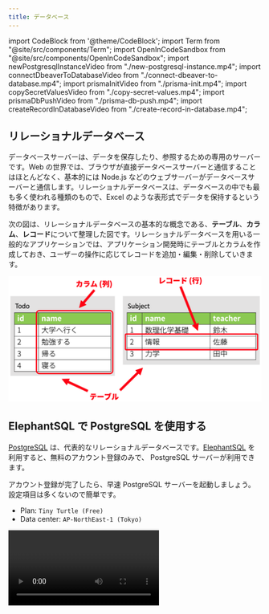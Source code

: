 ```yaml
---
title: データベース
---
```


import CodeBlock from '@theme/CodeBlock';
import Term from "@site/src/components/Term";
import OpenInCodeSandbox from "@site/src/components/OpenInCodeSandbox";
import newPostgresqlInstanceVideo from "./new-postgresql-instance.mp4";
import connectDbeaverToDatabaseVideo from "./connect-dbeaver-to-database.mp4";
import prismaInitVideo from "./prisma-init.mp4";
import copySecretValuesVideo from "./copy-secret-values.mp4";
import prismaDbPushVideo from "./prisma-db-push.mp4";
import createRecordInDatabaseVideo from "./create-record-in-database.mp4";

## リレーショナルデータベース

データベースサーバーは、データを保存したり、参照するための専用のサーバーです。Web の世界では、ブラウザが直接データベースサーバーと通信することはほとんどなく、基本的には Node.js などのウェブサーバーがデータベースサーバーと通信します。リレーショナルデータベースは、データベースの中でも最も多く使われる種類のもので、Excel のような表形式でデータを保持するという特徴があります。

次の図は、リレーショナルデータベースの基本的な概念である、**テーブル**、**カラム**、**レコード**について整理した図です。リレーショナルデータベースを用いる一般的なアプリケーションでは、アプリケーション開発時にテーブルとカラムを作成しておき、ユーザーの操作に応じてレコードを追加・編集・削除していきます。

![リレーショナルデータベース](./relational-database-concept.png)

## ElephantSQL で PostgreSQL を使用する

[PostgreSQL](https://www.postgresql.org) は、代表的なリレーショナルデータベースです。[ElephantSQL](https://www.elephantsql.com) を利用すると、無料のアカウント登録のみで、 PostgreSQL サーバーが利用できます。

アカウント登録が完了したら、早速 PostgreSQL サーバーを起動しましょう。設定項目は多くないので簡単です。

- Plan: `Tiny Turtle (Free)`
- Data center: `AP-NorthEast-1 (Tokyo)`

<video src={newPostgresqlInstanceVideo} controls />

## DBeaver で PostgreSQL サーバーに接続する

[DBeaver](https://dbeaver.io) は、無料で公開されている非常に高機能なデータベースクライアントです。ElephantSQL で表示できる認証情報を利用して、データベースに接続できることを確認しましょう。

<video src={connectDbeaverToDatabaseVideo} controls />

この時点ではまだテーブルが作成されていないため、実際にデータを操作することはできません。DBeaver 上で作成することもできますが、今回は Prisma を使用して作成することにします。

## Prisma でテーブル構造を作成する

[Prisma](https://www.prisma.io) は、Node.js から主にリレーショナルデータベースを使用するためのライブラリです。Prisma を便利に使用するための拡張機能が VSCode 向けに用意されているので、先にダウンロードしておきましょう。

![Prisma 拡張機能のインストール](./install-prisma-extension.png)

新しいフォルダを VSCode で開き、`npm init` コマンドを使用して `package.json` ファイルを作成した後、

```shell
npx prisma init
```

コマンドを実行します。パッケージを実行しても良いか尋ねられる場合は、`y` を入力して許可しましょう。

<video src={prismaInitVideo} controls muted autoPlay loop />

:::tip `npx` コマンド
`npx` コマンドは、npm のパッケージを、プログラムからではなく直接実行するためのコマンドです。npm には `prisma` パッケージのように、直接実行専用のパッケージも存在します。
:::

続いて、ElephantSQL からデータベースへの接続情報を `.env` ファイルにコピーします。これにより、Prisma は ElephantSQL 上の PostgreSQL サーバーと接続できるようになります。

<video src={copySecretValuesVideo} controls muted autoPlay loop />

`prisma/schema.prisma` ファイルを、次のように編集します。`schema.prisma` ファイルは、**データベースのテーブルとカラムの構造を定義するためのファイル**です。

```javascript
// This is your Prisma schema file,
// learn more about it in the docs: https://pris.ly/d/prisma-schema

generator client {
  provider = "prisma-client-js"
}

datasource db {
  provider = "postgresql"
  url      = env("DATABASE_URL")
}

model Todo {
  id   Int    @id @default(autoincrement())
  name String
}
```

完了したら、

```shell
npx prisma db push
```

コマンドを実行しましょう。すると、データベースに `schema.prisma` に書かれた通りのテーブルとカラムが作成されるので、DBeaver で確認してみてください。接続を一旦切断し、再接続する必要があります。また、このとき、後述する `@prisma/client` パッケージが自動的にインストールされます。

<video src={prismaDbPushVideo} controls />

## 非同期処理

非同期処理を使うと、メインスレッドを停止させずに時間のかかる処理（ファイルの読み書きやネットワーク通信など）を行うことができます。下のコードにおいて `sample.txt` を読み込む 3 つの関数 `sync`、`callback`、`asyncAwait` の挙動を比較してみましょう。なお、`sample.txt` には `これはサンプルです。` と記述されているものとします。

```javascript
const fs = require("fs");
const fsPromises = require("fs/promises");

function sync() {
  const buffer = fs.readFileSync("sample.txt");
  console.log(buffer.toString());
}

function callback() {
  fs.readFile("sample.txt", (error, buffer) => {
    console.log(buffer.toString());
  });
}

async function asyncAwait() {
  const buffer = await fsPromises.readFile("sample.txt");
  console.log(buffer.toString());
}

console.log("Before sync()");
sync();
console.log("After sync()");

console.log("Before callback()");
callback();
console.log("After callback()");

console.log("Before asyncAwait()");
asyncAwait();
console.log("After asyncAwait()");
```

このプログラムの結果は、次のようになります。

```plain
Before sync()
これはサンプルです。
After sync()
Before callback()
After callback()
Before asyncAwait()
After asyncAwait()
これはサンプルです。
これはサンプルです。
```

同期的な関数 `sync` では後続の `console.log("After sync()");` がファイルの中身が表示された後に実行されているのに対し、その他の 2 つでは後回しになっています。これは、この 2 つはファイルの読み込みを非同期処理で行っているからです。

`fs.readFile` を用いる方法では、第 2 引数にコールバック関数を登録します。この関数はファイルの読み込みが完了したタイミングで実行されます。

`fs/promises` は `fs` と同じく Node.js の標準モジュールですが、`await` キーワードを用いて非同期処理を記述できるようになっています。`await` キーワードにより非同期処理の完了を待っている間はほかの処理が割り込める。なお、 **`await` キーワードは `async` キーワードを付けた関数内でしか使えません**。

:::tip (発展) Promise
`async` キーワードのついた関数は、戻り値として [`Promise` クラス](https://developer.mozilla.org/ja/docs/Web/JavaScript/Reference/Global_Objects/Promise)のインスタンスを返却するようになります。この Promise クラスを用いることにより、コールバック型の非同期関数を `await` を用いることができる形に変換できます。

```javascript
const fs = require("fs");

// fsPromises.readFile を自分で実装する
function myReadFileAsync(fileName) {
  return new Promise((resolve, reject) => {
    fs.readFile(fileName, (error, buffer) => {
      if (error) {
        reject(error);
      } else {
        resolve(buffer);
      }
    });
  })
}

async function myAsyncAwait() {
  const buffer = await myReadFileAsync("sample.txt");
  console.log(buffer.toString());
}

console.log("Before myAsyncAwait()");
myAsyncAwait();
console.log("After myAsyncAwait()");
```
:::

## DBeaver で Prisma が作成したテーブルにレコードを追加する

Prisma が作成したテーブルに、DBeaver を用いてレコードを追加しましょう。

<video src={createRecordInDatabaseVideo} controls />

## Prisma でデータベースのデータを読み書きする

Node.js から Prisma を利用してデータベースのデータを操作するためには、[`PrismaClient` クラス](https://www.prisma.io/docs/reference/api-reference/prisma-client-reference#prismaclient)を用います。データの取得には、次の 3 つのメソッドが利用できます。

- [`PrismaClient#[テーブル名].findMany` メソッド](https://www.prisma.io/docs/reference/api-reference/prisma-client-reference#findmany): 条件を満たすレコードを全て取得
- [`PrismaClient#[テーブル名].findFirst` メソッド](https://www.prisma.io/docs/reference/api-reference/prisma-client-reference#findfirst): 条件を満たす最初のレコードを取得
- [`PrismaClient#[テーブル名].findUnique` メソッド](https://www.prisma.io/docs/reference/api-reference/prisma-client-reference#findunique): レコードを一意に識別できる条件を使用してレコードを 1 つだけ取得

`findMany` メソッドの戻り値を、デバッガを用いて確認してみましょう。

```javascript
const { PrismaClient } = require("@prisma/client");
const client = new PrismaClient();

async function main() {
  const todos = await client.todo.findMany();
  debugger;
}
main();
```

![findMany の戻り値](./find-many-result.png)

また、[`PrismaClient#[テーブル名].create` メソッド](https://www.prisma.io/docs/reference/api-reference/prisma-client-reference#create)を用いることで、テーブルにレコードを作成することができます。

```javascript
const { PrismaClient } = require("@prisma/client");
const client = new PrismaClient();

async function main() {
  const todos = await client.todo.create({ data: { name: "買い物をする" } });
  debugger;
}
main();
```

![create の戻り値](./create-result.png)

## 課題

[前頁](../06-get-post/index.md)で作成した ToDo リストのアプリケーションのデータが、データベース上に保存できるようにしてみましょう。


